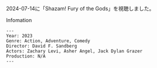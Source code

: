 2024-07-14に「Shazam! Fury of the Gods」を視聴しました。

Infomation
```
---
Year: 2023
Genre: Action, Adventure, Comedy
Director: David F. Sandberg
Actors: Zachary Levi, Asher Angel, Jack Dylan Grazer
Production: N/A
---
```
